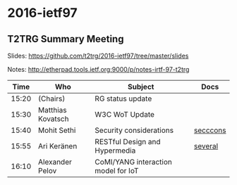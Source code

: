 # 2016-ietf97

## T2TRG Summary Meeting

Slides: https://github.com/t2trg/2016-ietf97/tree/master/slides

Notes: http://etherpad.tools.ietf.org:9000/p/notes-irtf-97-t2trg

|  Time | Who                      | Subject                                            | Docs                  |
|-------|--------------------------|----------------------------------------------------|-----------------------|
| 15:20 | (Chairs)                 | RG status update                                   |                       |
| 15:30 | Matthias Kovatsch        | W3C WoT Update                                     |                       |
| 15:40 | Mohit Sethi              | Security considerations                            | [secccons](https://tools.ietf.org/html/draft-irtf-t2trg-iot-seccons-00)|
| 15:55 | Ari Keränen              | RESTful Design and Hypermedia                      | [several](https://datatracker.ietf.org/rg/t2trg/documents/) |
| 16:10 | Alexander Pelov          | CoMI/YANG interaction model for IoT                |                       |
